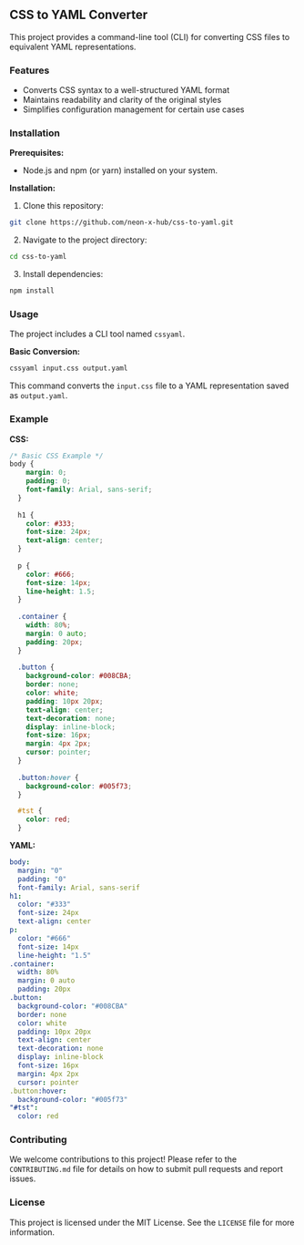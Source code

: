 ## CSS to YAML Converter

This project provides a command-line tool (CLI) for converting CSS files to equivalent YAML representations. 

### Features

* Converts CSS syntax to a well-structured YAML format
* Maintains readability and clarity of the original styles
* Simplifies configuration management for certain use cases

### Installation

**Prerequisites:**

* Node.js and npm (or yarn) installed on your system.

**Installation:**

1. Clone this repository:

```bash
git clone https://github.com/neon-x-hub/css-to-yaml.git
```

2. Navigate to the project directory:

```bash
cd css-to-yaml
```

3. Install dependencies:

```bash
npm install
```

### Usage

The project includes a CLI tool named `cssyaml`. 

**Basic Conversion:**

```bash
cssyaml input.css output.yaml
```

This command converts the `input.css` file to a YAML representation saved as `output.yaml`.

### Example


**CSS:**
```css
/* Basic CSS Example */
body {
    margin: 0;
    padding: 0;
    font-family: Arial, sans-serif;
  }
  
  h1 {
    color: #333;
    font-size: 24px;
    text-align: center;
  }
  
  p {
    color: #666;
    font-size: 14px;
    line-height: 1.5;
  }
  
  .container {
    width: 80%;
    margin: 0 auto;
    padding: 20px;
  }
  
  .button {
    background-color: #008CBA;
    border: none;
    color: white;
    padding: 10px 20px;
    text-align: center;
    text-decoration: none;
    display: inline-block;
    font-size: 16px;
    margin: 4px 2px;
    cursor: pointer;
  }
  
  .button:hover {
    background-color: #005f73;
  }

  #tst {
    color: red;
  }
```

**YAML:**
```yaml
body:
  margin: "0"
  padding: "0"
  font-family: Arial, sans-serif
h1:
  color: "#333"
  font-size: 24px
  text-align: center
p:
  color: "#666"
  font-size: 14px
  line-height: "1.5"
.container:
  width: 80%
  margin: 0 auto
  padding: 20px
.button:
  background-color: "#008CBA"
  border: none
  color: white
  padding: 10px 20px
  text-align: center
  text-decoration: none
  display: inline-block
  font-size: 16px
  margin: 4px 2px
  cursor: pointer
.button:hover:
  background-color: "#005f73"
"#tst":
  color: red
```

### Contributing

We welcome contributions to this project! Please refer to the `CONTRIBUTING.md` file for details on how to submit pull requests and report issues.

### License

This project is licensed under the MIT License. See the `LICENSE` file for more information.
